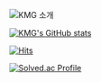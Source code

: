 ![KMG 소개](https://capsule-render.vercel.app/api?type=egg&height=300&color=gradient&text=나는%20민근)


[![KMG's GitHub stats](https://github-readme-stats.vercel.app/api?username=MinGeun032)](https://github.com/anuraghazra/github-readme-stats)




[![Hits](https://hits.seeyoufarm.com/api/count/incr/badge.svg?url=https%3A%2F%2Fgithub.com%2FMinGeun032%2FMinGeun032&count_bg=%232A165E&title_bg=%23555555&icon=&icon_color=%23E7E7E7&title=hits&edge_flat=false)](https://hits.seeyoufarm.com)


[![Solved.ac Profile](http://mazassumnida.wtf/api/v2/generate_badge?boj=a8159031)](https://solved.ac/a8159031/)